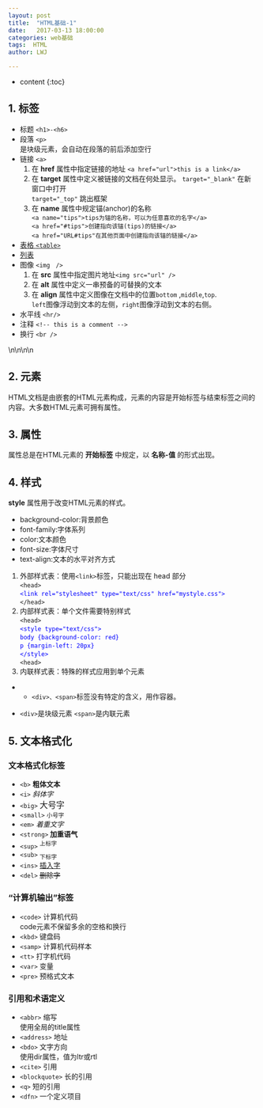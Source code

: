 ```yaml
---
layout: post
title:  "HTML基础-1"
date:   2017-03-13 18:00:00
categories: web基础
tags:  HTML
author: LWJ

---
```


* content
{:toc}

## 1. 标签

+ 标题 `<h1>-<h6>`  
+ 段落 `<p>`  
  是块级元素，会自动在段落的前后添加空行
+ 链接 `<a>`
  1. 在 **href** 属性中指定链接的地址  `<a href="url">this is a link</a>`  
  2. 在 **target** 属性中定义被链接的文档在何处显示。
  `target="_blank"` 在新窗口中打开  
  `target="_top"` 跳出框架
  3. 在 **name** 属性中规定锚(anchor)的名称  
  `<a name="tips">tips为锚的名称，可以为任意喜欢的名字</a>`  
  `<a href="#tips">创建指向该锚(tips)的链接</a>`  
  `<a href="URL#tips"在其他页面中创建指向该锚的链接</a>`     　　
+ <a href="http://w3school.com.cn/html/html_tables.asp">表格 `<table>` </a>  
+ <a href="http://w3school.com.cn/html/html_lists.asp">列表</a>
　
+ 图像 `<img　/>`  
  1. 在 **src** 属性中指定图片地址`<img src="url" />`  
  2. 在 **alt** 属性中定义一串预备的可替换的文本  
  3. 在 **align** 属性中定义图像在文档中的位置`bottom` ,`middle`,`top`.  
  `left`图像浮动到文本的左侧，`right`图像浮动到文本的右侧。
+ 水平线 `<hr/>`  
+ 注释 `<!-- this is a comment -->`  
+ 换行 `<br />`

\n\n\n\n

## 2. 元素

  HTML文档是由嵌套的HTML元素构成，元素的内容是开始标签与结束标签之间的内容。大多数HTML元素可拥有属性。

## 3. 属性

  属性总是在HTML元素的 **开始标签** 中规定，以 **名称-值** 的形式出现。

## 4. 样式

**style** 属性用于改变HTML元素的样式。  

+ background-color:背景颜色  
+ font-family:字体系列  
+ color:文本颜色  
+ font-size:字体尺寸  
+ text-align:文本的水平对齐方式  

 1. 外部样式表：使用`<link>`标签，只能出现在 head 部分  
  `<head>`  <span style="color: blue">   
  `<link rel="stylesheet" type="text/css" href="mystyle.css">`  </span>   
  `</head>`   
 2. 内部样式表：单个文件需要特别样式   
  `<head>`  <span style="color: blue">  
  `<style type="text/css">`   
  `body {background-color: red}`   
  `p {margin-left: 20px}`   
  `</style>`  </span>  
  `<head>`  
 3. 内联样式表：特殊的样式应用到单个元素  
+ -  `<div>、<span>`标签没有特定的含义，用作容器。
 - `<div>`是块级元素  `<span>`是内联元素
	
## 5. 文本格式化

### 文本格式化标签  

+ `<b>` <b> 粗体文本</b>  
+ `<i>` <i> 斜体字</i>  
+ `<big>` <big> 大号字</big>  
+ `<small>` <small> 小号字</small>  
+ `<em>` <em> 着重文字</em>  
+ `<strong>`<strong> 加重语气</strong>  
+ `<sup>` <sup> 上标字</sup>  
+ `<sub>` <sub> 下标字</sub>  
+ `<ins>` <ins> 插入字</ins>  
+ `<del>` <del> 删除字</del>  

### “计算机输出”标签  

+ `<code>` 计算机代码  
  code元素不保留多余的空格和换行
+ `<kbd>` 键盘码  
+ `<samp>` 计算机代码样本  
+ `<tt>` 打字机代码  
+ `<var>` 变量  
+ `<pre>` 预格式文本 

### 引用和术语定义  

+ `<abbr>` 缩写  
  使用全局的title属性
+ `<address>` 地址  
+ `<bdo>` 文字方向  
  使用dir属性，值为ltr或rtl  
+ `<cite>`  引用
+ `<blockquote>` 长的引用  
+ `<q>` 短的引用  
+ `<dfn>` 一个定义项目  


